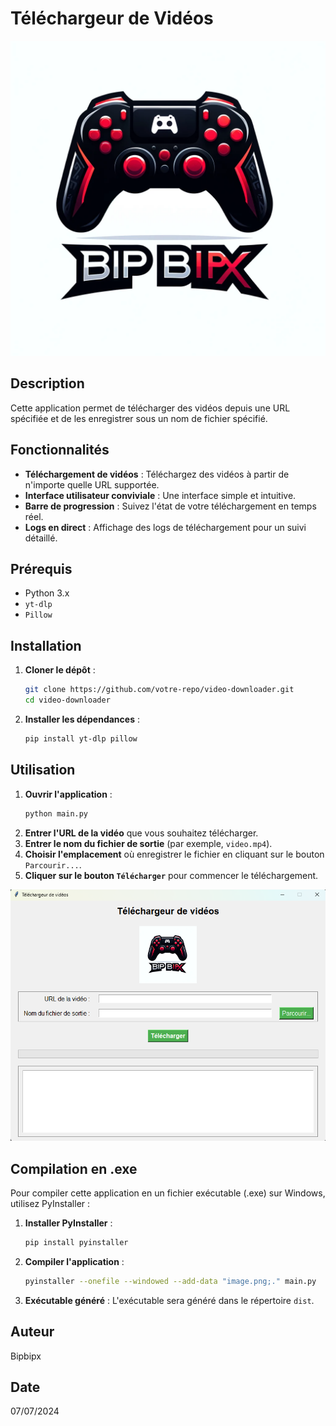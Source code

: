 # Téléchargeur de Vidéos

![Logo](image.png)

## Description
Cette application permet de télécharger des vidéos depuis une URL spécifiée et de les enregistrer sous un nom de fichier spécifié.

## Fonctionnalités
- **Téléchargement de vidéos** : Téléchargez des vidéos à partir de n'importe quelle URL supportée.
- **Interface utilisateur conviviale** : Une interface simple et intuitive.
- **Barre de progression** : Suivez l'état de votre téléchargement en temps réel.
- **Logs en direct** : Affichage des logs de téléchargement pour un suivi détaillé.

## Prérequis
- Python 3.x
- `yt-dlp`
- `Pillow`

## Installation
1. **Cloner le dépôt** :
    ```bash
    git clone https://github.com/votre-repo/video-downloader.git
    cd video-downloader
    ```
2. **Installer les dépendances** :
    ```bash
    pip install yt-dlp pillow
    ```

## Utilisation
1. **Ouvrir l'application** :
    ```bash
    python main.py
    ```
2. **Entrer l'URL de la vidéo** que vous souhaitez télécharger.
3. **Entrer le nom du fichier de sortie** (par exemple, `video.mp4`).
4. **Choisir l'emplacement** où enregistrer le fichier en cliquant sur le bouton `Parcourir...`.
5. **Cliquer sur le bouton `Télécharger`** pour commencer le téléchargement.

![Screenshot](screenshot.png)

## Compilation en .exe
Pour compiler cette application en un fichier exécutable (.exe) sur Windows, utilisez PyInstaller :
1. **Installer PyInstaller** :
    ```bash
    pip install pyinstaller
    ```
2. **Compiler l'application** :
    ```bash
    pyinstaller --onefile --windowed --add-data "image.png;." main.py
    ```
3. **Exécutable généré** :
   L'exécutable sera généré dans le répertoire `dist`.

## Auteur
Bipbipx

## Date
07/07/2024


